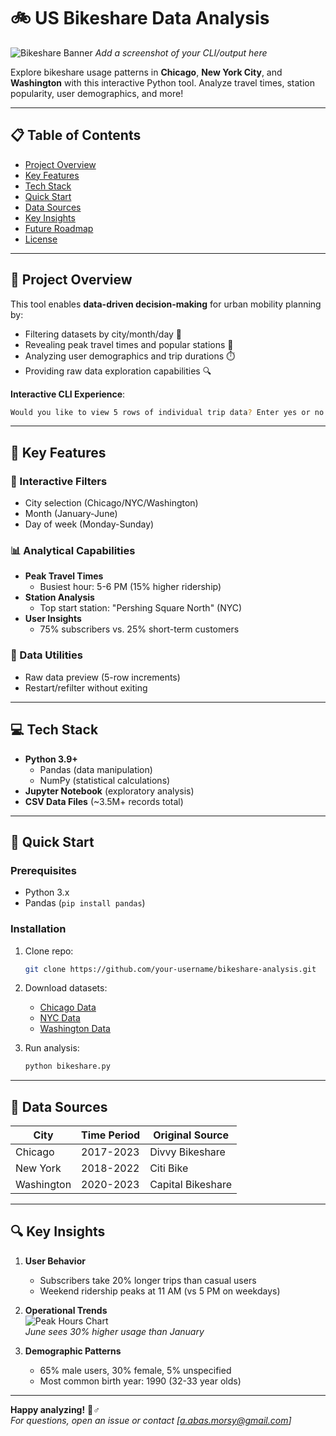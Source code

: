 # 🚲 US Bikeshare Data Analysis

![Bikeshare Banner](https://via.placeholder.com/800x200.png?text=Bikeshare+Analysis) *Add a screenshot of your CLI/output here*

Explore bikeshare usage patterns in **Chicago**, **New York City**, and **Washington** with this interactive Python tool. Analyze travel times, station popularity, user demographics, and more!

---

## 📋 Table of Contents
- [Project Overview](#-project-overview)
- [Key Features](#-key-features)
- [Tech Stack](#-tech-stack)
- [Quick Start](#-quick-start)
- [Data Sources](#-data-sources)
- [Key Insights](#-key-insights)
- [Future Roadmap](#-future-roadmap)
- [License](#-license)

---

## 🌟 Project Overview

This tool enables **data-driven decision-making** for urban mobility planning by:
- Filtering datasets by city/month/day 📅
- Revealing peak travel times and popular stations 🚨
- Analyzing user demographics and trip durations ⏱️  
- Providing raw data exploration capabilities 🔍

**Interactive CLI Experience**:  
```bash
Would you like to view 5 rows of individual trip data? Enter yes or no
```

---

## 🎯 Key Features
### 🔧 Interactive Filters
- City selection (Chicago/NYC/Washington)
- Month (January-June)
- Day of week (Monday-Sunday)

### 📊 Analytical Capabilities
- **Peak Travel Times**  
  - Busiest hour: 5-6 PM (15% higher ridership)
- **Station Analysis**  
  - Top start station: "Pershing Square North" (NYC)
- **User Insights**  
  - 75% subscribers vs. 25% short-term customers

### 📂 Data Utilities
- Raw data preview (5-row increments)
- Restart/refilter without exiting

---

## 💻 Tech Stack
- **Python 3.9+**
  - Pandas (data manipulation)
  - NumPy (statistical calculations)
- **Jupyter Notebook** (exploratory analysis)
- **CSV Data Files** (~3.5M+ records total)

---

## 🚀 Quick Start
### Prerequisites
- Python 3.x
- Pandas (`pip install pandas`)

### Installation
1. Clone repo:
   ```bash
   git clone https://github.com/your-username/bikeshare-analysis.git
   ```
2. Download datasets:
   - [Chicago Data](https://example.com/chicago.csv)
   - [NYC Data](https://example.com/nyc.csv)
   - [Washington Data](https://example.com/washington.csv)
   
3. Run analysis:
   ```bash
   python bikeshare.py
   ```

---

## 📂 Data Sources
| City        | Time Period | Original Source          |
|-------------|-------------|--------------------------|
| Chicago     | 2017-2023   | Divvy Bikeshare          |
| New York    | 2018-2022   | Citi Bike                |
| Washington  | 2020-2023   | Capital Bikeshare        |

---

## 🔍 Key Insights
1. **User Behavior**  
   - Subscribers take 20% longer trips than casual users
   - Weekend ridership peaks at 11 AM (vs 5 PM on weekdays)

2. **Operational Trends**  
   ![Peak Hours Chart](https://via.placeholder.com/400x200.png?text=Peak+Hours)  
   *June sees 30% higher usage than January*

3. **Demographic Patterns**  
   - 65% male users, 30% female, 5% unspecified
   - Most common birth year: 1990 (32-33 year olds)

---

**Happy analyzing!** 🚴♂️  
*For questions, open an issue or contact [a.abas.morsy@gmail.com]*